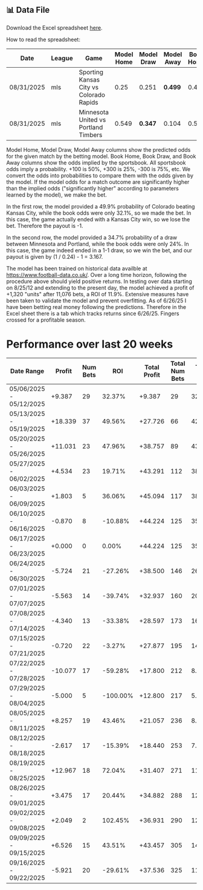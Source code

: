 ## 📊 Data File
Download the Excel spreadsheet [here](./out.xlsx).

How to read the spreadsheet:
<table>
  <thead>
    <tr>
      <th>Date</th>
      <th>League</th>
      <th>Game</th>
      <th>Model Home</th>
      <th>Model Draw</th>
      <th>Model Away</th>
      <th>Book Home</th>
      <th>Book Draw</th>
      <th>Book Away</th>
      <th>Prediction</th>
      <th>Result</th>
      <th>Bet Size</th>
      <th>Payout</th>
      <th>Cum Sum</th>
    </tr>
  </thead>
  <tbody>
    <tr>
      <td>08/31/2025</td>
      <td>mls</td>
      <td>Sporting Kansas City vs Colorado Rapids</td>
      <td>0.25</td>
      <td>0.251</td>
      <td><b>0.499</b></td>
      <td>0.481</td>
      <td>0.234</td>
      <td><b>0.321</b></td>
      <td style="background-color:#ff6666; color:white"><b>Away</b></td>
      <td>4-2</td>
      <td>1</td>
      <td>-1</td>
      <td>1396.944</td>
    </tr>
    <tr>
      <td>08/31/2025</td>
      <td>mls</td>
      <td>Minnesota United vs Portland Timbers</td>
      <td>0.549</td>
      <td><b>0.347</b></td>
      <td>0.104</td>
      <td>0.559</td>
      <td><b>0.24</b></td>
      <td>0.235</td>
      <td style="background-color:#33cc33; color:white"><b>Draw</b></td>
      <td>1-1</td>
      <td>1</td>
      <td>3.167</td>
      <td>1400.111</td>
    </tr>
  </tbody>
</table>

Model Home, Model Draw, Model Away columns show the predicted odds for the given match by the betting model. Book Home, Book Draw, and Book Away columns show the odds implied by the sportsbook. All sportsbook odds imply a probability. +100 is 50%, +300 is 25%, -300 is 75%, etc. We convert the odds into probabilities to compare them with the odds given by the model. If the model odds for a match outcome are significantly higher than the implied odds ("significantly higher" according to parameters learned by the model), we make the bet.

In the first row, the model provided a 49.9% probability of Colorado beating Kansas City, while the book odds were only 32.1%, so we made the bet. In this case, the game actually ended with a Kansas City win, so we lose the bet. Therefore the payout is -1.

In the second row, the model provided a 34.7% probability of a draw between Minnesota and Portland, while the book odds were only 24%. In this case, the game indeed ended in a 1-1 draw, so we win the bet, and our payout is given by (1 / 0.24) - 1 = 3.167.

The model has been trained on historical data availble at https://www.football-data.co.uk/. Over a long time horizon, following the procedure above should yield positive returns. In testing over data starting on 8/25/12 and extending to the present day, the model achieved a profit of +1,320 "units" after 11,076 bets, a ROI of 11.9%. Extensive measures have been taken to validate the model and prevent overfitting. As of 6/26/25 I have been betting real money following the predictions. Therefore in the Excel sheet there is a tab which tracks returns since 6/26/25. Fingers crossed for a profitable season.


# Performance over last 20 weeks

| Date Range | Profit | Num Bets | ROI | Total Profit | Total Num Bets | Total ROI |
|---------------------|--------|----------|-------|--------------|----------------|-----------|
| 05/06/2025 - 05/12/2025 | +9.387 | 29 | 32.37% | +9.387 | 29 | 32.37% |
| 05/13/2025 - 05/19/2025 | +18.339 | 37 | 49.56% | +27.726 | 66 | 42.01% |
| 05/20/2025 - 05/26/2025 | +11.031 | 23 | 47.96% | +38.757 | 89 | 43.55% |
| 05/27/2025 - 06/02/2025 | +4.534 | 23 | 19.71% | +43.291 | 112 | 38.65% |
| 06/03/2025 - 06/09/2025 | +1.803 | 5 | 36.06% | +45.094 | 117 | 38.54% |
| 06/10/2025 - 06/16/2025 | -0.870 | 8 | -10.88% | +44.224 | 125 | 35.38% |
| 06/17/2025 - 06/23/2025 | +0.000 | 0 | 0.00% | +44.224 | 125 | 35.38% |
| 06/24/2025 - 06/30/2025 | -5.724 | 21 | -27.26% | +38.500 | 146 | 26.37% |
| 07/01/2025 - 07/07/2025 | -5.563 | 14 | -39.74% | +32.937 | 160 | 20.59% |
| 07/08/2025 - 07/14/2025 | -4.340 | 13 | -33.38% | +28.597 | 173 | 16.53% |
| 07/15/2025 - 07/21/2025 | -0.720 | 22 | -3.27% | +27.877 | 195 | 14.30% |
| 07/22/2025 - 07/28/2025 | -10.077 | 17 | -59.28% | +17.800 | 212 | 8.40% |
| 07/29/2025 - 08/04/2025 | -5.000 | 5 | -100.00% | +12.800 | 217 | 5.90% |
| 08/05/2025 - 08/11/2025 | +8.257 | 19 | 43.46% | +21.057 | 236 | 8.92% |
| 08/12/2025 - 08/18/2025 | -2.617 | 17 | -15.39% | +18.440 | 253 | 7.29% |
| 08/19/2025 - 08/25/2025 | +12.967 | 18 | 72.04% | +31.407 | 271 | 11.59% |
| 08/26/2025 - 09/01/2025 | +3.475 | 17 | 20.44% | +34.882 | 288 | 12.11% |
| 09/02/2025 - 09/08/2025 | +2.049 | 2 | 102.45% | +36.931 | 290 | 12.73% |
| 09/09/2025 - 09/15/2025 | +6.526 | 15 | 43.51% | +43.457 | 305 | 14.25% |
| 09/16/2025 - 09/22/2025 | -5.921 | 20 | -29.61% | +37.536 | 325 | 11.55% |